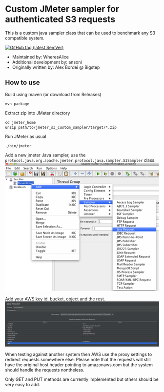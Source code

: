 # Custom JMeter sampler for authenticated S3 requests

This is a custom java sampler class that can be used to benchmark any S3 compatible system.

[![GitHub tag (latest SemVer)](https://img.shields.io/github/v/tag/wheresalice/jmeter_s3_custom_sampler?sort=semver&label=Release)](https://github.com/WheresAlice/jmeter_s3_custom_sampler/releases)

* Maintained by: WheresAlice
* Additional development by: ansoni
* Originally written by: Alex Bordei @ Bigstep

## How to use

Build using maven (or download from Releases)

```shell script
mvn package
```

Extract zip into JMeter directory

```shell script
cd jmeter_home
unzip path/to/jmeter_s3_custom_sampler/target/*.zip
```

Run JMeter as usual

```shell script
./bin/jmeter
```

Add a new jmeter Java sampler, use the `protocol.java.org.apache.jmeter.protocol.java.sampler.S3Sampler` class.
![Alt text](img/jmeter1.png?raw=true "Select JMeter custom sampler")

Add your AWS key id, bucket, object and the rest.
![Alt text](img/jmeter2.png?raw=true "Configure JMeter sampler")

When testing against another system then AWS use the proxy settings to redirect requests somewhere else. Please note that the requests will still have the original host header pointing to amazonaws.com but the system should handle the requests nontheless.

Only GET and PUT methods are currently implemented but others should be very easy to add.